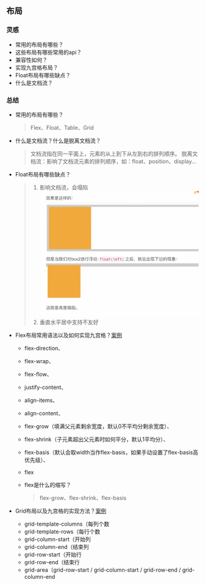 ## 布局
### 灵感
- 常用的布局有哪些？
- 这些布局有哪些常用的api？
- 兼容性如何？
- 实现九宫格布局？
- Float布局有哪些缺点？
- 什么是文档流？

### 总结
- 常用的布局有哪些？
  > Flex、Float、Table、Grid

- 什么是文档流？什么是脱离文档流？
  > 文档流指在同一平面上，元素的从上到下从左到右的排列顺序。
  > 脱离文档流：影响了文档流元素的排列顺序，如：float、position、display...

- Float布局有哪些缺点？
  > 1. 影响文档流，会塌陷
  ![图 0](../images/3446f79958bade3243c72decaa8258df6fe8de33eb431da61d767abd76d62fe9.png)  
  > 2. 垂直水平居中支持不友好

- Flex布局常用语法以及如何实现九宫格？[案例](https://github.com/liquidGo/Abstract_Key_Processes/blob/master/src/other/Grid_Flex_Style_Layout/index.tsx)
  - flex-direction、
  - flex-wrap、
  - flex-flow、
  - justify-content、
  - align-items、
  - align-content、
  - flex-grow（填满父元素剩余宽度，默认0不平均分剩余宽度）、
  - flex-shrink（子元素超出父元素时如何平分，默认1平均分）、
  - flex-basis（默认会取width当作flex-basis，如果手动设置了flex-basis高优先级）、
  - flex

  - flex是什么的缩写？
    > flex-grow、flex-shrink、flex-basis

- Grid布局以及九宫格的实现方法？[案例](https://github.com/liquidGo/Abstract_Key_Processes/blob/master/src/other/Grid_Flex_Style_Layout/index.tsx)
  - grid-template-columns（每列个数
  - grid-template-rows（每行个数
  - grid-column-start（开始列
  - grid-column-end（结束列
  - grid-row-start（开始行
  - grid-row-end（结束行
  - grid-area（grid-row-start / grid-column-start / grid-row-end / grid-column-end